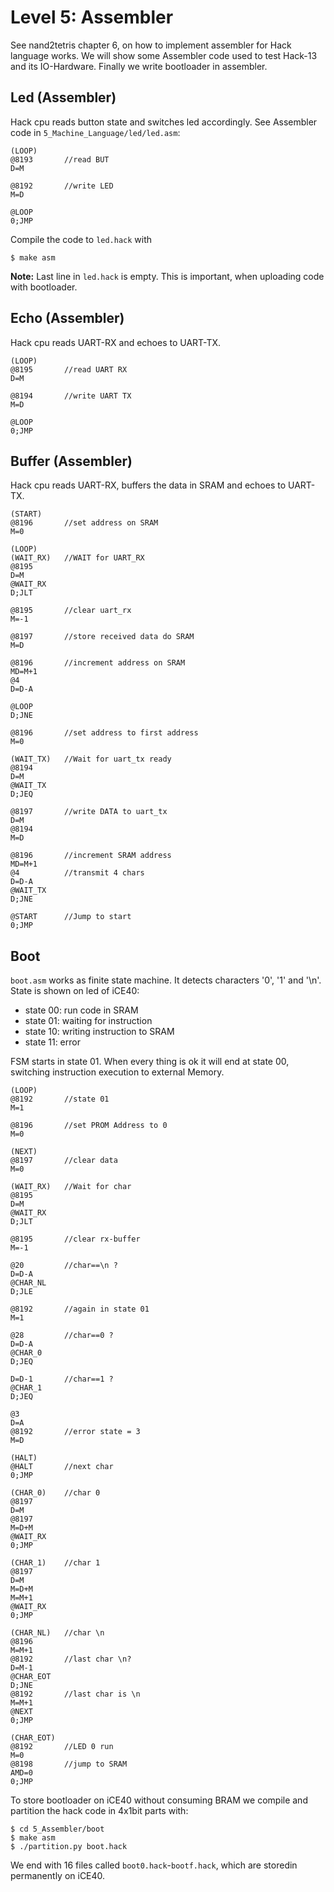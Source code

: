 # Level 5: Assembler
See nand2tetris chapter 6, on how to implement assembler for Hack language works. We will show some Assembler code used to test Hack-13 and its IO-Hardware. Finally we write bootloader in assembler.

##  Led (Assembler)
Hack cpu reads button state and switches led accordingly.
See Assembler code in  `5_Machine_Language/led/led.asm`:
```
(LOOP)
@8193		//read BUT
D=M

@8192		//write LED
M=D

@LOOP
0;JMP

```
Compile the code to `led.hack` with
```
$ make asm
```
**Note:** Last line in `led.hack` is empty. This is important, when uploading code with bootloader.

 
##  Echo (Assembler)
Hack cpu reads UART-RX and echoes to UART-TX.
```
(LOOP)
@8195		//read UART RX
D=M

@8194		//write UART TX
M=D

@LOOP
0;JMP

```

##  Buffer (Assembler)
Hack cpu reads UART-RX, buffers the data in SRAM and echoes to UART-TX.
```
(START)
@8196		//set address on SRAM
M=0

(LOOP)
(WAIT_RX) 	//WAIT for UART_RX
@8195
D=M
@WAIT_RX
D;JLT		

@8195		//clear uart_rx
M=-1

@8197		//store received data do SRAM
M=D

@8196		//increment address on SRAM
MD=M+1
@4
D=D-A

@LOOP
D;JNE

@8196		//set address to first address
M=0

(WAIT_TX)	//Wait for uart_tx ready
@8194
D=M
@WAIT_TX
D;JEQ

@8197		//write DATA to uart_tx
D=M
@8194
M=D

@8196		//increment SRAM address
MD=M+1
@4			//transmit 4 chars
D=D-A
@WAIT_TX
D;JNE

@START		//Jump to start
0;JMP
```

 
 
## Boot
`boot.asm` works as finite state machine. It detects characters '0', '1' and '\n'. State is shown on led of iCE40:
* state 00: run code in SRAM
* state 01: waiting for instruction
* state 10: writing instruction to SRAM
* state 11: error

FSM starts in state 01. When every thing is ok it will end at state 00, switching instruction execution to external Memory.

```
(LOOP)		
@8192		//state 01
M=1

@8196		//set PROM Address to 0
M=0

(NEXT)
@8197		//clear data
M=0

(WAIT_RX)	//Wait for char
@8195
D=M
@WAIT_RX
D;JLT

@8195		//clear rx-buffer
M=-1

@20			//char==\n ?
D=D-A
@CHAR_NL
D;JLE

@8192		//again in state 01
M=1

@28			//char==0 ?
D=D-A
@CHAR_0
D;JEQ

D=D-1		//char==1 ?
@CHAR_1
D;JEQ

@3
D=A
@8192		//error state = 3
M=D

(HALT)
@HALT		//next char
0;JMP

(CHAR_0)	//char 0
@8197
D=M
@8197
M=D+M
@WAIT_RX
0;JMP

(CHAR_1)	//char 1
@8197
D=M
M=D+M
M=M+1
@WAIT_RX
0;JMP

(CHAR_NL)	//char \n
@8196
M=M+1
@8192		//last char \n?
D=M-1
@CHAR_EOT
D;JNE
@8192		//last char is \n
M=M+1
@NEXT
0;JMP

(CHAR_EOT)
@8192		//LED 0 run
M=0
@8198		//jump to SRAM
AMD=0
0;JMP
```
To store bootloader on iCE40 without consuming BRAM we compile and partition the hack code in 4x1bit parts with:
```
$ cd 5_Assembler/boot
$ make asm
$ ./partition.py boot.hack
```
We end with 16 files called `boot0.hack`-`bootf.hack`, which are storedin permanently on iCE40.